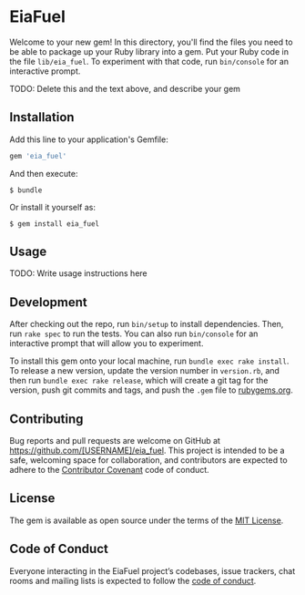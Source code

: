 # EiaFuel

Welcome to your new gem! In this directory, you'll find the files you need to be able to package up your Ruby library into a gem. Put your Ruby code in the file `lib/eia_fuel`. To experiment with that code, run `bin/console` for an interactive prompt.

TODO: Delete this and the text above, and describe your gem

## Installation

Add this line to your application's Gemfile:

```ruby
gem 'eia_fuel'
```

And then execute:

    $ bundle

Or install it yourself as:

    $ gem install eia_fuel

## Usage

TODO: Write usage instructions here

## Development

After checking out the repo, run `bin/setup` to install dependencies. Then, run `rake spec` to run the tests. You can also run `bin/console` for an interactive prompt that will allow you to experiment.

To install this gem onto your local machine, run `bundle exec rake install`. To release a new version, update the version number in `version.rb`, and then run `bundle exec rake release`, which will create a git tag for the version, push git commits and tags, and push the `.gem` file to [rubygems.org](https://rubygems.org).

## Contributing

Bug reports and pull requests are welcome on GitHub at https://github.com/[USERNAME]/eia_fuel. This project is intended to be a safe, welcoming space for collaboration, and contributors are expected to adhere to the [Contributor Covenant](http://contributor-covenant.org) code of conduct.

## License

The gem is available as open source under the terms of the [MIT License](https://opensource.org/licenses/MIT).

## Code of Conduct

Everyone interacting in the EiaFuel project’s codebases, issue trackers, chat rooms and mailing lists is expected to follow the [code of conduct](https://github.com/[USERNAME]/eia_fuel/blob/master/CODE_OF_CONDUCT.md).
